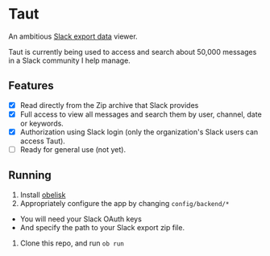 # Taut

An ambitious [Slack export data](https://get.slack.help/hc/en-us/articles/201658943-Export-your-workspace-data) viewer.

Taut is currently being used to access and search about 50,000 messages in a
Slack community I help manage.

## Features

- [X] Read directly from the Zip archive that Slack provides
- [X] Full access to view all messages and search them by user, channel, date or
      keywords.
- [X] Authorization using Slack login (only the organization's Slack users can
      access Taut).
- [ ] Ready for general use (not yet).

## Running

1. Install [obelisk](https://github.com/obsidiansystems/obelisk)
1. Appropriately configure the app by changing `config/backend/*`
  - You will need your Slack OAuth keys
  - And specify the path to your Slack export zip file.
1. Clone this repo, and run `ob run`
